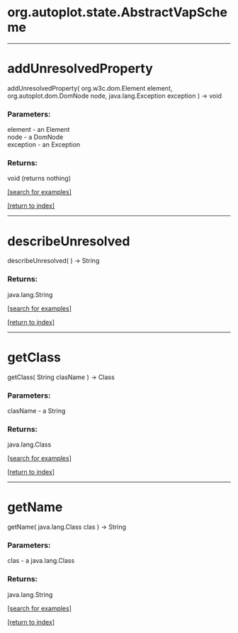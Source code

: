 # org.autoplot.state.AbstractVapScheme
***
<a name="addUnresolvedProperty"></a>
# addUnresolvedProperty
addUnresolvedProperty( org.w3c.dom.Element element, org.autoplot.dom.DomNode node, java.lang.Exception exception ) &rarr; void



### Parameters:
element - an Element
<br>node - a DomNode
<br>exception - an Exception

### Returns:
void (returns nothing)


<a href="https://github.com/autoplot/dev/search?q=addUnresolvedProperty&unscoped_q=addUnresolvedProperty">[search for examples]</a>

<a href="https://github.com/autoplot/documentation/blob/master/javadoc/index-all.md">[return to index]</a>

***
<a name="describeUnresolved"></a>
# describeUnresolved
describeUnresolved(  ) &rarr; String



### Returns:
java.lang.String


<a href="https://github.com/autoplot/dev/search?q=describeUnresolved&unscoped_q=describeUnresolved">[search for examples]</a>

<a href="https://github.com/autoplot/documentation/blob/master/javadoc/index-all.md">[return to index]</a>

***
<a name="getClass"></a>
# getClass
getClass( String clasName ) &rarr; Class



### Parameters:
clasName - a String

### Returns:
java.lang.Class


<a href="https://github.com/autoplot/dev/search?q=getClass&unscoped_q=getClass">[search for examples]</a>

<a href="https://github.com/autoplot/documentation/blob/master/javadoc/index-all.md">[return to index]</a>

***
<a name="getName"></a>
# getName
getName( java.lang.Class clas ) &rarr; String



### Parameters:
clas - a java.lang.Class

### Returns:
java.lang.String


<a href="https://github.com/autoplot/dev/search?q=getName&unscoped_q=getName">[search for examples]</a>

<a href="https://github.com/autoplot/documentation/blob/master/javadoc/index-all.md">[return to index]</a>

